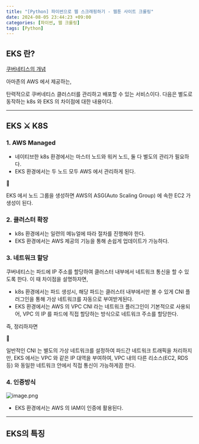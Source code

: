 ```yaml
---
title: "[Python] 파이썬으로 웹 스크래핑하기 - 웹툰 사이트 크롤링"
date: 2024-08-05 23:44:23 +09:00
categories: [파이썬, 웹 크롤링]
tags: [Python]
---
```


## EKS 란?

[쿠버네티스의 개념](https://www.notion.so/12049c46d5d8808282b6fe862e2134a8?pvs=21)

아마존의 AWS 에서 제공하는,

탄력적으로 쿠버네티스 클러스터를 관리하고 배포할 수 있는 서비스이다. 다음은 별도로 동작하는 k8s 와 EKS 의 차이점에 대한 내용이다.

------

## EKS ⚔️ K8S

### 1. AWS Managed

- 네이티브한 k8s 환경에서는 마스터 노드와 워커 노드, 둘 다 별도의 관리가 필요하다.
- EKS 환경에서는 두 노드 모두 AWS 에서 관리하게 된다.

<aside> 📌

EKS 에서 노드 그룹을 생성하면 AWS의 ASG(Auto Scaling Group) 에 속한 EC2 가 생성이 된다.

</aside>

### 2. 클러스터 확장

- k8s 환경에서는 일련의 메뉴얼에 따라 절차를 진행해야 한다.
- EKS 환경에서는 AWS 제공의 기능을 통해 손쉽게 업데이트가 가능하다.

### 3. 네트워크 할당

쿠버네티스는 파드에 IP 주소를 할당하여 클러스터 내부에서 네트워크 통신을 할 수 있도록 한다. 이 때 차이점을 설명하자면,

- k8s 환경에서는 파드 생성시, 해당 파드는 클러스터 내부에서만 볼 수 있게 CNI 플러그인을 통해 가상 네트워크를 자동으로 부여받게된다.
- EKS 환경에서는 AWS 의 VPC CNI 라는 네트워크 플러그인이 기본적으로 사용되어, VPC 의 IP 를 파드에 직접 할당하는 방식으로 네트워크 주소를 할당한다.

즉, 정리하자면

<aside> 📌

일반적인 CNI 는 별도의 가상 네트워크를 설정하여 파드간 네트워크 트래픽을 처리하지만, EKS 에서는 VPC 와 같은 IP 대역을 부여하여, VPC 내의 다른 리소스(EC2, RDS 등) 와 동일한 네트워크 안에서 직접 통신이 가능하게끔 한다.

</aside>

### 4. 인증방식

![image.png](https://prod-files-secure.s3.us-west-2.amazonaws.com/22005460-0ee9-48c2-9f38-3f1e949e3d61/437bdde3-c3c6-4df6-8d1a-db2dd829bc0a/image.png)

- EKS 환경에서는 AWS 의 IAM이 인증에 활용된다.

------

## EKS의 특징
